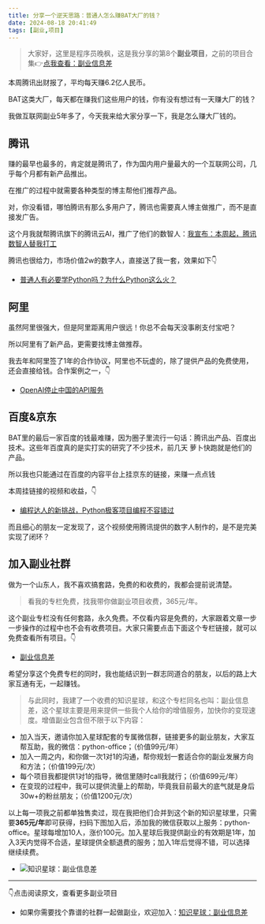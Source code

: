 ```yaml
---
title: 分享一个逆天思路：普通人怎么赚BAT大厂的钱？
date: 2024-08-18 20:41:49
tags: [副业,项目]
---
```


> 大家好，这里是程序员晚枫，这是我分享的第8个**副业项目**，之前的项目合集👉[点我查看：副业信息差](https://mp.weixin.qq.com/mp/appmsgalbum?__biz=Mzk0MjYzNTI3MQ==&action=getalbum&album_id=3342868959406227458&scene=173&subscene=227&sessionid=1718992067&enterid=1718992079&from_msgid=2247483924&from_itemidx=1&count=3&nolastread=1#wechat_redirect)

本周腾讯出财报了，平均每天赚6.2亿人民币。

BAT这类大厂，每天都在赚我们这些用户的钱，你有没有想过有一天赚大厂的钱？

我做互联网副业5年多了，今天我来给大家分享一下，我是怎么赚大厂钱的。

## 腾讯

赚的最早也最多的，肯定就是腾讯了，作为国内用户量最大的一个互联网公司，几乎每个月都有新产品推出。

在推广的过程中就需要各种类型的博主帮他们推荐产品。

对，你没看错，哪怕腾讯有那么多用户了，腾讯也需要真人博主做推广，而不是直接发广告。

这个月我就帮腾讯旗下的腾讯云AI，推广了他们的数智人：[我宣布：本周起，腾讯数智人替我打工](https://mp.weixin.qq.com/s/BsiixJg3vaXz0VCZXpQI7Q)

腾讯也很给力，市场价值2w的数字人，直接送了我一套，效果如下👇

- [普通人有必要学Python吗？为什么Python这么火？](https://www.bilibili.com/video/BV1X4YReUENt)

## 阿里

虽然阿里很强大，但是阿里距离用户很远！你总不会每天没事刷支付宝吧？

所以阿里有了新产品，更需要找博主做推荐。

我去年和阿里签了1年的合作协议，阿里也不玩虚的，除了提供产品的免费使用，还会直接给钱。合作案例之一，👇

- [OpenAI停止中国的API服务](http://xhslink.com/yTV4ET)


## 百度&京东

BAT里的最后一家百度的钱最难赚，因为圈子里流行一句话：腾讯出产品、百度出技术。这些年百度真的是实打实的研究了不少技术，前几天 萝卜快跑就是他们的产品。

所以我也只能通过在百度的内容平台上挂京东的链接，来赚一点点钱

本周挂链接的视频和收益，👇

- [编程达人的新挑战，Python极客项目编程不容错过](https://mbd.baidu.com/newspage/data/videolanding?nid=sv_4859119738305694990)

而且细心的朋友一定发现了，这个视频使用腾讯提供的数字人制作的，是不是完美实现了闭环？

## 加入副业社群

做为一个山东人，我不喜欢搞套路，免费的和收费的，我都会提前说清楚。

> 看我的专栏免费，找我带你做副业项目收费，365元/年。

这个副业专栏没有任何套路，永久免费。不仅看内容是免费的，大家跟着文章一步一步操作的过程中也不会有收费项目。大家只需要点击下面这个专栏链接，就可以免费查看所有项目。👇

- [副业信息差](https://mp.weixin.qq.com/mp/appmsgalbum?__biz=Mzk0MjYzNTI3MQ==&action=getalbum&album_id=3342868959406227458&scene=173&subscene=227&sessionid=1718992067&enterid=1718992079&from_msgid=2247483924&from_itemidx=1&count=3&nolastread=1#wechat_redirect)

希望分享这个免费专栏的同时，我也能结识到一群志同道合的朋友，以后的路上大家互通有无，一起赚钱。

> 与此同时，我建了一个收费的知识星球，和这个专栏同名也叫：副业信息差，这个星球主要是用来提供一些我个人给你的增值服务，加快你的变现速度。增值副业包含但不限于以下内容：

- 加入当天，邀请你加入星球配套的专属微信群，链接更多的副业朋友，大家互帮互助，我的微信：python-office；（价值99元/年）
- 加入一周之内，和你做一次1对1的沟通，帮你规划一套适合你的副业发展方向和方法；（价值199元/次）
- 每个项目我都提供1对1的指导，微信里随时call我就行；（价值699元/年）
- 在变现的过程中，我可以提供流量上的帮助，毕竟我目前最大的底气就是身后30w+的粉丝朋友；（价值1200元/次）


以上每一项我之前都单独售卖过，现在我把他们合并到这个新的知识星球里，只需要**365元/年**即可获得，扫码下图加入后，添加我的微信获取以上服务：python-office。星球每增加10人，涨价100元。加入星球后我提供副业的有效期是1年，加入3天内觉得不合适，星球提供全额退费的服务；加入1年后觉得不错，可以选择继续续费。

- ![知识星球：副业信息差](https://ads-1300615378.cos.ap-guangzhou.myqcloud.com/%E7%9F%A5%E8%AF%86%E6%98%9F%E7%90%83%2F%E5%89%AF%E4%B8%9A%E4%BF%A1%E6%81%AF%E5%B7%AE.jpg)


---

👇点击阅读原文，查看更多副业项目



- 如果你需要找个靠谱的社群一起做副业，欢迎加入：[知识星球：副业信息差](https://t.zsxq.com/4CN0m)




